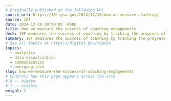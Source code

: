 ```yaml
---
# Originally published at the following URL
source_url: https://18f.gsa.gov/2024/12/10/how-we-measure-coaching/
source: 18f
date: 2024-12-10 00:00:00 -0500
title: How we measure the success of coaching engagements
deck: 18F measures the success of coaching by tracking the progress of first-time product owners. Through self-assessments and ongoing support, they focused on developing key skills such as product discovery and vendor management. This approach allowed them to visibly track growth and ensure agency partners were empowered to lead their technology modernization projects with confidence.
summary: 18F measures the success of coaching by tracking the progress of first-time product owners. Through self-assessments and ongoing support, they focused on developing key skills such as product discovery and vendor management. This approach allowed them to visibly track growth and ensure agency partners were empowered to lead their technology modernization projects with confidence.
# See all topics at https://digital.gov/topics
topics:
  - analytics
  - data-visualization
  - communication
  - emerging-tech
slug: how-we-measure-the-success-of-coaching-engagements
# Controls how this page appears across the site
# 0 -- hidden
# 1 -- visible
weight: 1
---
```

